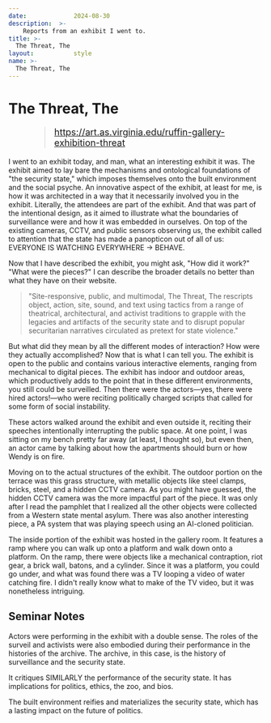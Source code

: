 ```yaml
---
date:             2024-08-30
description:  >-
    Reports from an exhibit I went to.
title: >-
  The Threat, The        
layout:           style
name: >-
  The Threat, The        
---
```


# The Threat, The      

<figure class="container-lg" style="padding: 0;">
    <blockquote class="blockquote" style="font-size: 18px;">
    <a href="https://art.as.virginia.edu/ruffin-gallery-exhibition-threat">https://art.as.virginia.edu/ruffin-gallery-exhibition-threat</a>
    </blockquote>
</figure>

I went to an exhibit today, and man, what an interesting exhibit it was. The exhibit aimed to lay bare the mechanisms and ontological foundations of "the security state," which imposes themselves onto the built environment and the social psyche. An innovative aspect of the exhibit, at least for me, is how it was architected in a way that it necessarily involved you in the exhibit. Literally, the attendees are part of the exhibit. And that was part of the intentional design, as it aimed to illustrate what the boundaries of surveillance were and how it was embedded in ourselves. On top of the existing cameras, CCTV, and public sensors observing us, the exhibit called to attention that the state has made a panopticon out of all of us: EVERYONE IS WATCHING EVERYWHERE -> BEHAVE. 

Now that I have described the exhibit, you might ask, "How did it work?" "What were the pieces?" I can describe the broader details no better than what they have on their website. 

> "Site-responsive, public, and multimodal, The Threat, The rescripts object, action, site, sound, and text using tactics from a range of theatrical, architectural, and activist traditions to grapple with the legacies and artifacts of the security state and to disrupt popular securitarian narratives circulated as pretext for state violence."

But what did they mean by all the different modes of interaction? How were they actually accomplished? Now that is what I can tell you. The exhibit is open to the public and contains various interactive elements, ranging from mechanical to digital pieces. The exhibit has indoor and outdoor areas, which productively adds to the point that in these different environments, you still could be surveilled. Then there were the actors—yes, there were hired actors!—who were reciting politically charged scripts that called for some form of social instability. 

These actors walked around the exhibit and even outside it, reciting their speeches intentionally interrupting the public space. At one point, I was sitting on my bench pretty far away (at least, I thought so), but even then, an actor came by talking about how the apartments should burn or how Wendy is on fire. 

Moving on to the actual structures of the exhibit. The outdoor portion on the terrace was this grass structure, with metallic objects like steel clamps, bricks, steel, and a hidden CCTV camera. As you might have guessed, the hidden CCTV camera was the more impactful part of the piece. It was only after I read the pamphlet that I realized all the other objects were collected from a Western state mental asylum. There was also another interesting piece, a PA system that was playing speech using an AI-cloned politician. 

The inside portion of the exhibit was hosted in the gallery room. It features a ramp where you can walk up onto a platform and walk down onto a platform. On the ramp, there were objects like a mechanical contraption, riot gear, a brick wall, batons, and a cylinder. Since it was a platform, you could go under, and what was found there was a TV looping a video of water catching fire. I didn't really know what to make of the TV video, but it was nonetheless intriguing.

## Seminar Notes

Actors were performing in the exhibit with a double sense. The roles of the surveil and activists were also embodied during their performance in the histories of the archive. The archive, in this case, is the history of surveillance and the security state. 

It critiques SIMILARLY the performance of the security state. It has implications for politics, ethics, the zoo, and bios. 

The built environment reifies and materializes the security state, which has a lasting impact on the future of politics.
